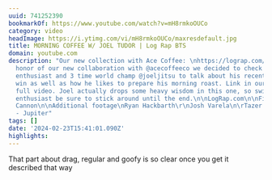 ```yaml
---
uuid: 741252390
bookmarkOf: https://www.youtube.com/watch?v=mH8rmkoOUCo
category: video
headImage: https://i.ytimg.com/vi/mH8rmkoOUCo/maxresdefault.jpg
title: MORNING COFFEE W/ JOEL TUDOR | Log Rap BTS
domain: youtube.com
description: "Our new collection with Ace Coffee: \nhttps://lograp.com/products/log-rap-ace-coffee-kit\n\nIn
  honor of our new collaboration with @acecoffeeco we decided to check in with coffee
  enthusiast and 3 time world champ @joeljitsu to talk about his recent world title
  win as well as how he likes to prepare his morning roast. Link in our bio for the
  full video. Joel actually drops some heavy wisdom in this one, so switch stance
  enthusiast be sure to stick around until the end.\n\nLogRap.com\n\nFilmed/Edit\nRyan
  Cannon\n\nAdditional footage\nRyan Hackbarth\r\nJosh Varela\n\rTazer Landow\n\nMusic\nSubphylum
  - Jupiter"
tags: []
date: '2024-02-23T15:41:01.090Z'
highlights: 
---
```


That part about drag, regular and goofy is so clear once you get it described that way


